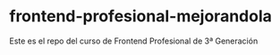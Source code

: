frontend-profesional-mejorandola
================================

Este es el repo del curso de Frontend Profesional de 3ª Generación

